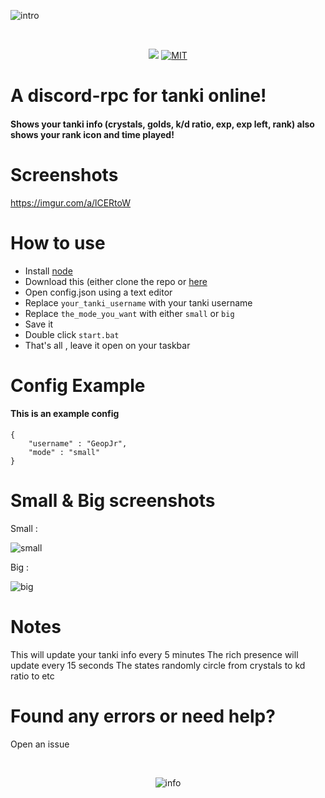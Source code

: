 ![intro](https://i.imgur.com/AJuxSSX.png)

<div align="center">
  <br />
  <p>
    <a href="https://codeclimate.com/github/GeopJr/discord-tanki/maintainability"><img src="https://api.codeclimate.com/v1/badges/fcaa6a8bbf1778ac9655/maintainability" /></a>
    <a href="https://github.com/GeopJr/discord-tanki/blob/master/LICENSE"><img src="https://img.shields.io/badge/LICENSE-MIT-000000.svg" alt="MIT" /></a>
  </p>
</div>

# A discord-rpc for tanki online!
#### Shows your tanki info (crystals, golds, k/d ratio, exp, exp left, rank) also shows your rank icon and time played!

# Screenshots
https://imgur.com/a/lCERtoW

# How to use

- Install [node](https://nodejs.org/en/)
- Download this (either clone the repo or [here](https://github.com/GeopJr/discord-tanki/releases)
- Open config.json using a text editor
- Replace `your_tanki_username` with your tanki username
- Replace `the_mode_you_want` with either `small` or `big`
- Save it
- Double click `start.bat`
- That's all , leave it open on your taskbar


# Config Example
#### This is an example config
```
{
	"username" : "GeopJr",
	"mode" : "small"
}
```

# Small & Big screenshots

Small :

![small](https://i.imgur.com/bJfjFmB.png)

Big :

![big](https://i.imgur.com/QRAkRWW.png)

# Notes

This will update your tanki info every 5 minutes
The rich presence will update every 15 seconds
The states randomly circle from crystals to kd ratio to etc
# Found any errors or need help?

Open an issue


<div align="center">
  <br />
  <p>
    <img src="https://i.imgur.com/HEtVbUc.png" alt="info"/></a>
  </p>
  </div>
